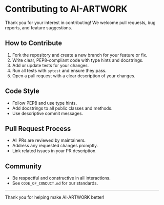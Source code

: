 # Contributing to AI-ARTWORK

Thank you for your interest in contributing! We welcome pull requests, bug reports, and feature suggestions.

## How to Contribute
1. Fork the repository and create a new branch for your feature or fix.
2. Write clear, PEP8-compliant code with type hints and docstrings.
3. Add or update tests for your changes.
4. Run all tests with `pytest` and ensure they pass.
5. Open a pull request with a clear description of your changes.

## Code Style
- Follow PEP8 and use type hints.
- Add docstrings to all public classes and methods.
- Use descriptive commit messages.

## Pull Request Process
- All PRs are reviewed by maintainers.
- Address any requested changes promptly.
- Link related issues in your PR description.

## Community
- Be respectful and constructive in all interactions.
- See `CODE_OF_CONDUCT.md` for our standards.

---
Thank you for helping make AI-ARTWORK better! 